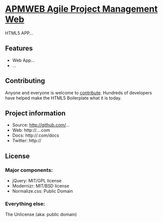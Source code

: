 # [APMWEB Agile Project Management Web](http://localhost/apmweb)

HTML5 APP...


## Features

* Web App...
* ...


## Contributing

Anyone and everyone is welcome to [contribute](https://github.com/h5bp/html5-boilerplate/wiki/contribute). Hundreds of developers have helped make the HTML5 Boilerplate what it is today.


## Project information

* Source: http://github.com/...
* Web: http://....com
* Docs: http://.com/docs
* Twitter: http://


## License

### Major components:

* jQuery: MIT/GPL license
* Modernizr: MIT/BSD license
* Normalize.css: Public Domain

### Everything else:

The Unlicense (aka: public domain)
